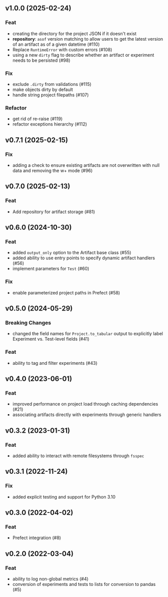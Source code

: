 ## v1.0.0 (2025-02-24)

### Feat

- creating the directory for the project JSON if it doesn't exist
- **repository**: `asof` version matching to allow users to get the latest version of an artifact as of a given datetime (#110)
- Replace `RuntimeError` with custom errors (#108)
- using a new `dirty` flag to describe whether an artifact or experiment needs to be persisted (#98)

### Fix

- exclude `.dirty` from validations (#115)
- make objects dirty by default
- handle string project filepaths (#107)

### Refactor

- get rid of re-raise (#119)
- refactor exceptions hierarchy (#112)

## v0.7.1 (2025-02-15)

### Fix

- adding a check to ensure existing artifacts are not overwritten with null data and removing the w+ mode (#96)

## v0.7.0 (2025-02-13)

### Feat

- Add repository for artifact storage (#81)

## v0.6.0 (2024-10-30)

### Feat

- added `output_only` option to the Artifact base class (#55)
- added ability to use entry points to specify dynamic artifact handlers (#56)
- implement parameters for `Test` (#60)

### Fix

- enable parameterized project paths in Prefect (#58)

## v0.5.0 (2024-05-29)

### Breaking Changes

- changed the field names for `Project.to_tabular` output to explicitly label Experiment vs. Test-level fields (#41)

### Feat

- ability to tag and filter experiments (#43)

## v0.4.0 (2023-06-01)

### Feat

- improved performance on project load through caching dependencies (#21)
- associating artifacts directly with experiments through generic handlers

## v0.3.2 (2023-01-31)

### Feat

- added ability to interact with remote filesystems through ``fsspec``

## v0.3.1 (2022-11-24)

### Fix

- added explicit testing and support for Python 3.10

## v0.3.0 (2022-04-02)

### Feat

- Prefect integration (#8)

## v0.2.0 (2022-03-04)

### Feat

- ability to log non-global metrics (#4)
- conversion of experiments and tests to lists for conversion to pandas (#5)
